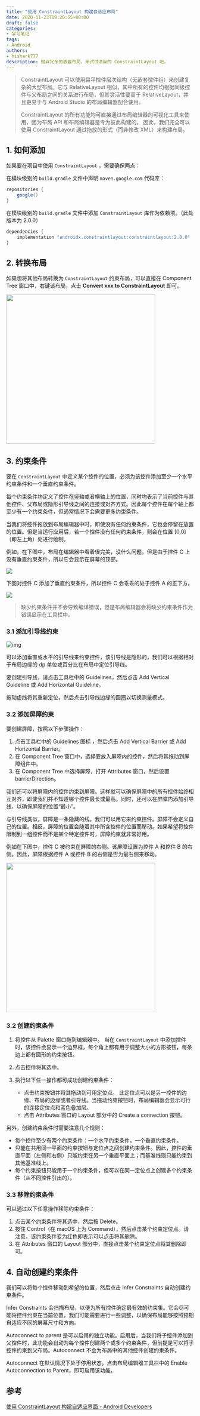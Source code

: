 ```yaml
---
title: "使用 ConstraintLayout 构建自适应布局"
date: 2020-11-23T19:20:55+08:00
draft: false
categories: 
- 学习笔记
tags:
- Android
authors:
- hishark777
description: 抛弃冗余的嵌套布局，来试试清爽的 ConstraintLayout 吧。
---
```



> ConstraintLayout 可以使用扁平控件层次结构（无嵌套控件组）来创建复杂的大型布局。它与 RelativeLayout 相似，其中所有的控件均根据同级控件与父布局之间的关系进行布局，但其灵活性要高于 RelativeLayout，并且更易于与 Android Studio 的布局编辑器配合使用。
>
> ConstraintLayout 的所有功能均可直接通过布局编辑器的可视化工具来使用，因为布局 API 和布局编辑器是专为彼此构建的。 因此，我们完全可以使用 ConstraintLayout 通过拖放的形式（而非修改 XML）来构建布局。


## 1. 如何添加

如果要在项目中使用 `ConstraintLayout` ，需要确保两点：

在模块级别的 `build.gradle` 文件中声明 `maven.google.com` 代码库：

```java
repositories {
	google()
}
```

在模块级别的 `build.gradle` 文件中添加 `ConstraintLayout` 库作为依赖项。（此处版本为 2.0.0）

```java
dependencies {
    implementation "androidx.constraintlayout:constraintlayout:2.0.0"
}
```

## 2. 转换布局

如果想将其他布局转换为 `ConstraintLayout` 约束布局，可以直接在 Component Tree 窗口中，右键该布局，点击 **Convert xxx to ConstraintLayout** 即可。

<img src="https://developer.android.google.cn/training/constraint-layout/images/layout-editor-convert-to-constraint_2x.png?hl=zh-cn" width="400">

## 3. 约束条件

要在 `ConstraintLayout` 中定义某个控件的位置，必须为该控件添加至少一个水平约束条件和一个垂直约束条件。

每个约束条件均定义了控件在竖轴或者横轴上的位置，同时均表示了当前控件与其他控件、父布局或隐形引导线之间的连接或对齐方式。因此每个控件在每个轴上都至少有一个约束条件，但通常情况下会需要更多约束条件。

当我们将控件拖放到布局编辑器中时，即使没有任何约束条件，它也会停留在放置的位置。但是当运行应用后，若一个控件没有任何约束条件，则会在位置 [0,0]（即左上角）处进行绘制。

例如，在下图中，布局在编辑器中看着很完美，没什么问题，但是由于控件 C 上没有垂直约束条件，所以它会显示在屏幕的顶部。

![](https://developer.android.google.cn/training/constraint-layout/images/constraint-fail_2x.png?hl=zh-cn)



下图对控件 C 添加了垂直约束条件，所以控件 C 会乖乖的处于控件 A 的正下方。

![](https://developer.android.google.cn/training/constraint-layout/images/constraint-fail-fixed_2x.png?hl=zh-cn)

> 缺少约束条件并不会导致编译错误，但是布局编辑器会将缺少约束条件作为错误显示在工具栏中。

### 3.1 添加引导线约束

![img](https://developer.android.google.cn/training/constraint-layout/images/guideline-constraint_2x.png?hl=zh-cn)

可以添加垂直或水平的引导线来约束控件，该引导线是隐形的，我们可以根据相对于布局边缘的 dp 单位或百分比在布局中定位引导线。

要创建引导线，请点击工具栏中的 Guidelines，然后点击 Add Vertical Guideline 或 Add Horizontal Guideline。

拖动虚线将其重新定位，然后点击引导线边缘的圆圈以切换测量模式。

### 3.2 添加屏障约束

要创建屏障，按照以下步骤操作：

1. 点击工具栏中的 Guidelines 图标 ，然后点击 Add Vertical Barrier 或 Add Horizontal Barrier。
2. 在 Component Tree 窗口中，选择要放入屏障内的控件，然后将其拖动到屏障组件中。
3. 在 Component Tree 中选择屏障，打开 Attributes 窗口，然后设置 barrierDirection。

<!-- 现在，您可以从另一个控件创建屏障约束。 -->

我们还可以将屏障内的控件约束到屏障。这样就可以确保屏障中的所有控件始终相互对齐，即使我们并不知道哪个控件最长或最高。同时，还可以在屏障内添加引导线，以确保屏障的位置“最小”。


与引导线类似，屏障是一条隐藏的线，我们可以用它来约束控件。屏障不会定义自己的位置。相反，屏障的位置会随着其中所含控件的位置而移动。如果希望将控件限制到一组控件而不是某个特定控件时，屏障约束就非常好用。

例如在下图中，控件 C 被约束在屏障的右侧。该屏障设置为控件 A 和控件 B 的右侧。因此，屏障根据控件 A 或控件 B 的右侧是否为最右侧来移动。

<img src="https://developer.android.google.cn/training/constraint-layout/images/barrier-constraint_2x.png?hl=zh-cn" width="400">

### 3.2 创建约束条件

1. 将控件从 Palette 窗口拖到编辑器中。
   当在 `ConstraintLayout` 中添加控件时，该控件会显示一个边界框，每个角上都有用于调整大小的方形按钮，每条边上都有圆形的约束按钮。

2. 点击控件将其选中。

3. 执行以下任一操作都可成功创建约束条件：
   - 点击约束按钮并将其拖动到可用定位点。 此定位点可以是另一控件的边缘、布局的边缘或者引导线。当拖动约束按钮时，布局编辑器会显示可行的连接定位点和蓝色叠加层。
   - 点击 Attributes 窗口的 Layout 部分中的 Create a connection 按钮。

另外，创建约束条件时需要注意几个规则：

- 每个控件至少有两个约束条件：一个水平约束条件，一个垂直约束条件。
- 只能在共用同一平面的约束按钮与定位点之间创建约束条件。因此，控件的垂直平面（左侧和右侧）只能约束在另一个垂直平面上；而基准线则只能约束到其他基准线上。
- 每个约束按钮只能用于一个约束条件，但可以在同一定位点上创建多个约束条件（从不同控件引出的）。

### 3.3 移除约束条件
可以通过以下任意操作移除约束条件：

1. 点击某个约束条件将其选中，然后按 Delete。
2. 按住 Control（在 macOS 上为 Command），然后点击某个约束定位点。请注意，该约束条件变为红色即表示可以点击将其删除。
3. 在 Attributes 窗口的 Layout 部分中，直接点击某个约束定位点将其删除即可。

## 4. 自动创建约束条件
我们可以将每个控件移动到希望的位置，然后点击 Infer Constraints 自动创建约束条件。

Infer Constraints 会扫描布局，以便为所有控件确定最有效的约束集。它会尽可能将控件约束在当前位置，我们可能需要进行一些调整，以确保布局能够按照预期自适应不同的屏幕尺寸和方向。

Autoconnect to parent 是可以启用的独立功能。启用后，当我们将子控件添加到父控件时，此功能会自动为每个控件创建两个或多个约束条件，但前提是可以将子控件约束到父布局。Autoconnect 不会为布局中的其他控件创建约束条件。

Autoconnect 在默认情况下处于停用状态。点击布局编辑器工具栏中的 Enable Autoconnection to Parent，即可启用该功能。

## 参考

[使用 ConstraintLayout 构建自适应界面 - Android Developers](https://developer.android.google.cn/training/constraint-layout?hl=zh-cn)

